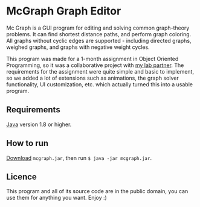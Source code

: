 # McGraph Graph Editor

Mc Graph is a GUI program for editing and solving common graph-theory problems. It can find shortest distance paths, and perform graph coloring. All graphs without cyclic edges are supported - including directed graphs, weighed graphs, and graphs with negative weight cycles.

This program was made for a 1-month assignment in Object Oriented Programming, so it was a collaborative project with [my lab partner](https://github.com/janaheit). The requirements for the assignment were quite simple and basic to implement, so we added a lot of extensions such as animations, the graph solver functionality, UI customization, etc. which actually turned this into a usable program.

## Requirements

[Java](https://www.java.com/en/download/) version 1.8 or higher.

## How to run

[Download]() `mcgraph.jar`, then run `$ java -jar mcgraph.jar`.

## Licence

This program and all of its source code are in the public domain, you can use them for anything you want. Enjoy :)
